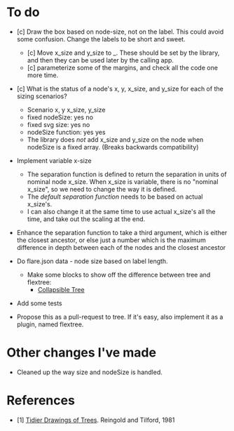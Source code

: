 # To do

* [c] Draw the box based on node-size, not on the label.  This could avoid some
  confusion. Change the labels to be short and sweet.
    * [c] Move x_size and y_size to _. These should be set by the library, and
      then they can be used later by the calling app.
    * [c] parameterize some of the margins, and check all the code one more time.

* [c] What is the status of a node's x, y, x_size, and y_size for each of the sizing
  scenarios?
    - Scenario             x, y    x_size, y_size
    - fixed nodeSize:      yes          no
    - fixed svg size:      yes          no
    - nodeSize function:   yes          yes

    * The library does *not* add x_size and y_size on the node when nodeSize
      is a fixed array. (Breaks backwards compatibility)


* Implement variable x-size
    * The separation function is defined to return the separation in units of
      nominal node x_size. When x_size is variable, there is no "nominal x_size",
      so we need to change the way it is defined.
    * The *default separation function* needs to be based on actual x_size's.
    * I can also change it at the same time to use actual x_size's all the time,
      and take out the scaling at the end.




* Enhance the separation function to take a third argument, which is either
  the closest ancestor, or else just a number which is the maximum difference
  in depth between each of the nodes and the closest ancestor

* Do flare.json data - node size based on label length.
    * Make some blocks to show off the difference between tree and flextree:
        * [Collapsible Tree](http://bl.ocks.org/mbostock/4339083)

* Add some tests


* Propose this as a pull-request to 
  tree. If it's easy, also implement it as a plugin, named flextree.




# Other changes I've made

* Cleaned up the way size and nodeSize is handled.



# References

* [1] [Tidier Drawings of Trees](http://emr.cs.iit.edu/~reingold/tidier-drawings.pdf).
  Reingold and Tilford, 1981



